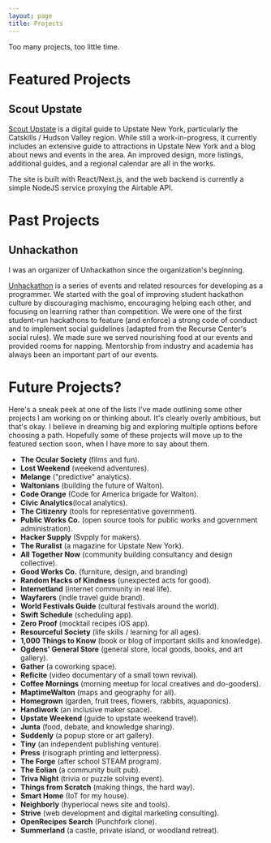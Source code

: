 ```yaml
---
layout: page
title: Projects
---
```


Too many projects, too little time.

# Featured Projects

## Scout Upstate

[Scout Upstate](https://scoutupstate.com/) is a digital guide to Upstate New York, particularly the Catskills / Hudson Valley region. While still a work-in-progress, it currently includes an extensive guide to attractions in Upstate New York and a blog about news and events in the area. An improved design, more listings, additional guides, and a regional calendar are all in the works. 

The site is built with React/Next.js, and the web backend is currently a simple NodeJS service proxying the Airtable API.

# Past Projects

## Unhackathon

I was an organizer of Unhackathon since the organization's beginning.

[Unhackathon](http://unhackathon.org/) is a series of events and related resources for developing as a programmer. We started with the goal of improving student hackathon culture by discouraging machismo, encouraging helping each other, and focusing on learning rather than competition. We were one of the first student-run hackathons to feature (and enforce) a strong code of conduct and to implement social guidelines (adapted from the Recurse Center's social rules). We made sure we served nourishing food at our events and provided rooms for napping. Mentorship from industry and academia has always been an important part of our events.

# Future Projects?

Here's a sneak peek at one of the lists I've made outlining some other projects I am working on or thinking about. It's clearly overly ambitious, but that's okay. I believe in dreaming big and exploring multiple options before choosing a path. Hopefully some of these projects will move up to the featured section soon, when I have more to say about them.

* **The Ocular Society** (films and fun). 
* **Lost Weekend** (weekend adventures). 
* **Melange** ("predictive" analytics). 
* **Waltonians** (building the future of Walton). 
* **Code Orange** (Code for America brigade for Walton). 
* **Civic Analytics**(local analytics). 
* **The Citizenry** (tools for representative government). 
* **Public Works Co.** (open source tools for public works and government administration).
* **Hacker Supply** (Svpply for makers). 
* **The Ruralist** (a magazine for Upstate New York). 
* **All Together Now** (community building consultancy and design collective). 
* **Good Works Co.** (furniture, design, and branding)
* **Random Hacks of Kindness** (unexpected acts for good). 
* **Internetland** (internet community in real life). 
* **Wayfarers** (indie travel guide brand). 
* **World Festivals Guide** (cultural festivals around the world). 
* **Swift Schedule** (scheduling app). 
* **Zero Proof** (mocktail recipes iOS app). 
* **Resourceful Society** (life skills / learning for all ages). 
* **1,000 Things to Know** (book or blog of important skills and knowledge). 
* **Ogdens' General Store** (general store, local goods, books, and art gallery). 
* **Gather** (a coworking space). 
* **Reficite** (video documentary of a small town revival). 
* **Coffee Mornings** (morning meetup for local creatives and do-gooders). 
* **MaptimeWalton** (maps and geography for all). 
* **Homegrown** (garden, fruit trees, flowers, rabbits, aquaponics). 
* **Handiwork** (an inclusive maker space). 
* **Upstate Weekend** (guide to upstate weekend travel). 
* **Junta** (food, debate, and knowledge sharing). 
* **Suddenly** (a popup store or art gallery). 
* **Tiny** (an independent publishing venture). 
* **Press** (risograph printing and letterpress). 
* **The Forge** (after school STEAM program). 
* **The Eolian** (a community built pub).
* **Triva Night** (trivia or puzzle solving event). 
* **Things from Scratch** (making things, the hard way). 
* **Smart Home** (IoT for my house). 
* **Neighborly** (hyperlocal news site and tools). 
* **Strive** (web development and digital marketing consulting). 
* **OpenRecipes Search** (Punchfork clone).
* **Summerland** (a castle, private island, or woodland retreat).